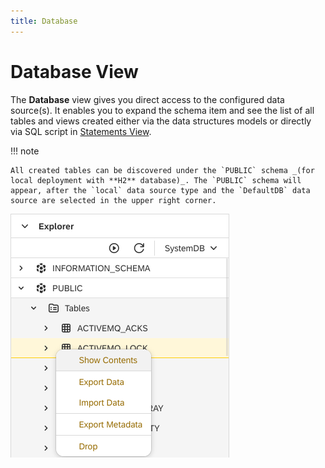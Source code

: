 ```yaml
---
title: Database
---
```


Database View
===

The **Database** view gives you direct access to the configured data source(s).
It enables you to expand the schema item and see the list of all tables and views created either via the data structures models or directly via SQL script in [Statements View](https://www.dirigible.io/help/development/ide/views/statements/).

!!! note

    All created tables can be discovered under the `PUBLIC` schema _(for local deployment with **H2** database)_. The `PUBLIC` schema will appear, after the `local` data source type and the `DefaultDB` data source are selected in the upper right corner.


![Database view](../../../images/ide_view_database.png)






